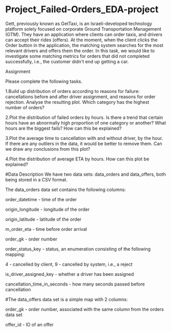# Project_Failed-Orders_EDA-project
Gett, previously known as GetTaxi, is an Israeli-developed technology platform solely focused on corporate Ground Transportation Management (GTM). They have an application where clients can order taxis, and drivers can accept their rides (offers). At the moment, when the client clicks the Order button in the application, the matching system searches for the most relevant drivers and offers them the order. In this task, we would like to investigate some matching metrics for orders that did not completed successfully, i.e., the customer didn't end up getting a car.

Assignment

Please complete the following tasks.


1.Build up distribution of orders according to reasons for failure: cancellations before and after driver assignment, and reasons for order rejection. Analyse the resulting plot. Which category has the highest number of orders?

2.Plot the distribution of failed orders by hours. Is there a trend that certain hours have an abnormally high proportion of one category or another? What hours are the biggest fails? How can this be explained?

3.Plot the average time to cancellation with and without driver, by the hour. If there are any outliers in the data, it would be better to remove them. Can we draw any conclusions from this plot?

4.Plot the distribution of average ETA by hours. How can this plot be explained?

#Data Description
We have two data sets: data_orders and data_offers, both being stored in a CSV format. 

The data_orders data set contains the following columns:

order_datetime - time of the order

origin_longitude - longitude of the order

origin_latitude - latitude of the order

m_order_eta - time before order arrival

order_gk - order number

order_status_key - status, an enumeration consisting of the following mapping:

4 - cancelled by client,
9 - cancelled by system, i.e., a reject

is_driver_assigned_key - whether a driver has been assigned

cancellation_time_in_seconds - how many seconds passed before cancellation

#The data_offers data set is a simple map with 2 columns:

order_gk - order number, associated with the same column from the orders data set

offer_id - ID of an offer
